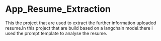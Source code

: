 # App_Resume_Extraction
This the project that are used to extract the further information uploaded resume.In this project that are build based on a langchain model.there i used  the prompt template to analyse the resume.

